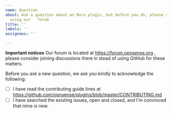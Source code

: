 ```yaml
---
name: Question
about: Ask a question about an Muro plugin, but before you do, please consider
  using our   forum
title: ''
labels: ''
assignees: ''

---
```


**Important notices**
Our forum is located at https://forum.opnsense.org , please consider joining discussions there in stead of using GitHub for these matters.

Before you ask a new question, we ask you kindly to acknowledge the following:

- [ ] I have read the contributing guide lines at https://github.com/opnsense/plugins/blob/master/CONTRIBUTING.md
- [ ] I have searched the existing issues, open and closed, and I'm convinced that mine is new.
